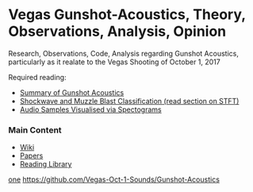 # Vegas Gunshot-Acoustics, Theory, Observations, Analysis, Opinion
Research, Observations, Code, Analysis regarding Gunshot Acoustics, particularly as it realate to the Vegas Shooting of October 1, 2017

Required reading: 

* [Summary of Gunshot Acoustics](https://github.com/Vegas-Oct-1-Sounds/Gunshot-Acoustics/Library/Summary%20of%20Gunshot%20Acoustics.pdf)
* [Shockwave and Muzzle Blast Classification (read section on STFT)](../Library/Shockwave%20and%20Muzzle%20Blast%20Classification%20vi%20Joint%20Time%20Frequency%20and%20Wavelet%20Analysis.pdf)
* [Audio Samples Visualised via Spectograms](../Papers/Sound_Samples_With_Spectograms.pdf)

### Main Content

* [Wiki](https://github.com/Vegas-Oct-1-Sounds/Gunshot-Acoustics/wiki)  
* [Papers](../Papers)   
* [Reading Library](../Library)

[one](one)
https://github.com/Vegas-Oct-1-Sounds/Gunshot-Acoustics
